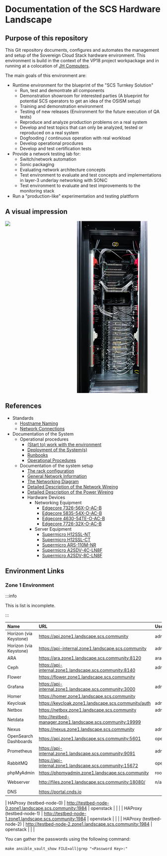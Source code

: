 # Documentation of the SCS Hardware Landscape

## Purpose of this repository

This Git repository documents, configures and automates the management and setup of the Sovereign Cloud Stack hardware environment.
This environment is build in the context of the VP18 project workpackage and in running at a colocation of [JH Computers](https://jh-computers.de/).

The main goals of this environment are:

* Runtime environment for the blueprint of the "SCS Turnkey Solution"
  * Run, test and demontrate all components
  * Demonstration showroom for interested parties
    (A blueprint for potential SCS operators to get an idea of the OSISM setup)
  * Training and demonstration environment
  * Testing of new releases
    (Environment for the future execution of QA tests)
  * Reproduce and analyze production problems on a real system
  * Develop and test topics that can only be analyzed, tested or reproduced on a real system
  * Dogfooding / continuous operation with real workload
  * Develop operational procdures
  * Develop and test certification tests
* Provide a network testing lab for:
  * Switch/network automation
  * Sonic packaging
  * Evaluating network architecture concepts
  * Test environment to evaluate and test concepts and implementations in layer-3 underlay networking with SONiC
  * Test environment to evaluate and test improvements to the monitoring stack
* Run a "production-like" experimentation and testing plattform

## A visual impression

<div style="display: flex">
    <img src="documentation/assets/rack/rack_frontside.JPG" style="width: 45%;" >&nbsp;
    <img src="documentation/assets/rack/rack_backside.JPG" style="width: 45%;" />
</div>

## References

* Standards
  * [Hostname Naming](documentation/standards/Hostname_Naming.md)
  * [Network Connections](documentation/standards/System_Network_Connections.md)
* Documentation of the System
  * Operational procedures
    * [(Start to) work with the environment](documentation/System_Usage.md)
    * [Deployment of the System(s)](documentation/System_Deployment.md)
    * [Runbooks](documentation/System_Runbooks.md)
    * [Operational Procedures](documentation/System_Operational_Workflows.md)
  * Documentation of the system setup
    * [The rack configuration](documentation/System_Rack_Setup.md)
    * [General Network Information](documentation/System_Networks.md)
    * [The Networking Diagram](documentation/System_Network_Diagram.md)
    * [Detailed Description of the Network Wireing](documentation/System_Network_Wireing.md)
    * [Detailed Description of the Power Wireing](documentation/System_Power_Wireing.md)
    * Hardware Devices
      * Networking Equipment
        * [Edgecore 7326-56X-O-AC-B](documentation/devices/network/Edgecore_7326-56X-O-AC-B.md)
        * [Edgecore 5835-54X-O-AC-B](documentation/devices/network/Edgecore_5835-54X-O-AC-B.md)
        * [Edgecore 4630-54TE-O-AC-B](documentation/devices/network/Edgecore_4630-54TE-O-AC-B.md)
        * [Edgecore 7726-32X-O-AC-B](documentation/devices/network/Edgecore_7726-32X-O-AC-B.md)
      * Server Equipment
        * [Supermicro H12SSL-NT](documentation/devices/servers/Supermicro_H12SSL-NT.md)
        * [Supermicro H12SSL-CT](documentation/devices/servers/Supermicro_H12SSL-CT.md)
        * [Supermicro ARS-110M-NR](documentation/devices/servers/Supermicro_ARS-110M-NR.md)
        * [Supermicro A2SDV-4C-LN8F](documentation/devices/servers/Supermicro_A2SDV-4C-LN8F.md)
        * [Supermicro A2SDV-8C-LN8F](documentation/devices/servers/Supermicro_A2SDV-8C-LN8F.md)

## Environment Links

### Zone 1 Environment

:::info

This is list is incomplete.

:::

| Name                     | URL                                                        | Username     | Password Key                   | Note            |
|:-------------------------|:-----------------------------------------------------------|:-------------|:------------------------------ |:----------------|
| Horizon (via Keystone)   | https://api.zone1.landscape.scs.community                  | admin        | keystone_admin_password        | domain: default |
| Horizon (via Keystone)   | https://api-internal.zone1.landscape.scs.community         | admin        | keystone_admin_password        | domain: default |
| ARA                      | https://ara.zone1.landscape.scs.community:8120             | ara          | ara_password                   |                 |
| Ceph                     | https://api-internal.zone1.landscape.scs.community:8140    | admin        |                                |                 |
| Flower                   | https://flower.zone1.landscape.scs.community               |              |                                |                 |
| Grafana                  | https://api-internal.zone1.landscape.scs.community:3000    | admin        | grafana_admin_password         |                 |
| Homer                    | https://homer.zone1.landscape.scs.community                |              |                                |                 |
| Keycloak                 | https://keycloak.zone1.landscape.scs.community/auth        | admin        |                                |                 |
| Netbox                   | https://netbox.zone1.landscape.scs.community               | admin        | password                       |                 |
| Netdata                  | http://testbed-manager.zone1.landscape.scs.community:19999 |              |                                |                 |
| Nexus                    | https://nexus.zone1.landscape.scs.community                | admin        |                                |                 |
| OpenSearch Dashboards    | https://api.zone1.landscape.scs.community:5601             | opensearch   | opensearch_dashboards_password |                 |
| Prometheus               | https://api-internal.zone1.landscape.scs.community:9091    | admin        |                                |                 |
| RabbitMQ                 | https://api-internal.zone1.landscape.scs.community:15672   | openstack    | rabbitmq_password              |                 |
| phpMyAdmin               | https://phpmyadmin.zone1.landscape.scs.community           | root         |                                |                 |
| Webserver                | http://files.zone1.landscape.scs.community:18080/          | n/a          | n/a                            | Install Files   |
| DNS                      | https://portal.cnds.io                                     | <personal>   |                                |                 |

| HAProxy (testbed-node-0) | http://testbed-node-0.zone1.landscape.scs.community:1984   | openstack    |                                |                 |
| HAProxy (testbed-node-1) | http://testbed-node-1.zone1.landscape.scs.community:1984   | openstack    |                                |                 |
| HAProxy (testbed-node-2) | http://testbed-node-2.zone1.landscape.scs.community:1984   | openstack    |                                |                 |

You can gather the passwords using the following command:
```
make ansible_vault_show FILE=all|grep "<Password Key>:"
```
